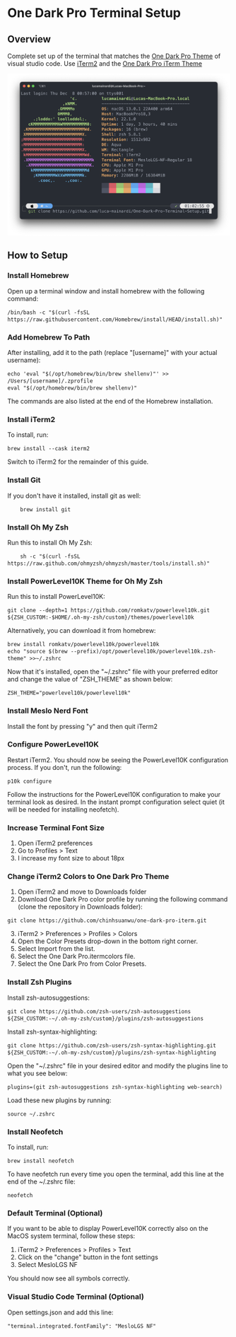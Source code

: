 # One Dark Pro Terminal Setup

## Overview
Complete set up of the terminal that matches the [One Dark Pro Theme](https://github.com/Binaryify/OneDark-Pro) of visual studio code. Use [iTerm2](https://iterm2.com) and the [One Dark Pro  iTerm Theme](https://github.com/chinhsuanwu/one-dark-pro-iterm)

![](main_image.png)

## How to Setup

### Install Homebrew
Open up a terminal window and install homebrew with the following command:

```console
/bin/bash -c "$(curl -fsSL https://raw.githubusercontent.com/Homebrew/install/HEAD/install.sh)"
```

### Add Homebrew To Path
After installing, add it to the path (replace "[username]" with your actual username):


```console
echo 'eval "$(/opt/homebrew/bin/brew shellenv)"' >> /Users/[username]/.zprofile
eval "$(/opt/homebrew/bin/brew shellenv)"
```

The commands are also listed at the end of the Homebrew installation.

### Install iTerm2
To install, run:
``` console
brew install --cask iterm2
```
Switch to iTerm2 for the remainder of this guide.

### Install Git
If you don't have it installed, install git as well:
```console
    brew install git
```

### Install Oh My Zsh
Run this to install Oh My Zsh:
```console
    sh -c "$(curl -fsSL https://raw.github.com/ohmyzsh/ohmyzsh/master/tools/install.sh)"
```

### Install PowerLevel10K Theme for Oh My Zsh
Run this to install PowerLevel10K:
```console
git clone --depth=1 https://github.com/romkatv/powerlevel10k.git ${ZSH_CUSTOM:-$HOME/.oh-my-zsh/custom}/themes/powerlevel10k
```
Alternatively, you can download it from homebrew:

```console
brew install romkatv/powerlevel10k/powerlevel10k
echo "source $(brew --prefix)/opt/powerlevel10k/powerlevel10k.zsh-theme" >>~/.zshrc
```

Now that it's installed, open the "~/.zshrc" file with your preferred editor and change the value of "ZSH_THEME" as shown below:
```console
ZSH_THEME="powerlevel10k/powerlevel10k"
```

### Install Meslo Nerd Font
Install the font by pressing "y" and then quit iTerm2

### Configure PowerLevel10K
Restart iTerm2. You should now be seeing the PowerLevel10K configuration process. If you don't, run the following:
```
p10k configure
```

Follow the instructions for the PowerLevel10K configuration to make your terminal look as desired.
In the instant prompt configuration select quiet (it will be needed for installing neofetch).

### Increase Terminal Font Size
1. Open iTerm2 preferences
2. Go to Profiles > Text
3. I increase my font size to about 18px

### Change iTerm2 Colors to One Dark Pro Theme
1. Open iTerm2 and move to Downloads folder
2. Download One Dark Pro color profile by running the following command (clone the repository in Downloads folder):

```console
git clone https://github.com/chinhsuanwu/one-dark-pro-iterm.git
```

3. iTerm2 > Preferences > Profiles > Colors
4. Open the Color Presets drop-down in the bottom right corner.
5. Select Import from the list.
6. Select the One Dark Pro.itermcolors file.
7. Select the One Dark Pro from Color Presets.

### Install Zsh Plugins
Install zsh-autosuggestions:
```console
git clone https://github.com/zsh-users/zsh-autosuggestions ${ZSH_CUSTOM:-~/.oh-my-zsh/custom}/plugins/zsh-autosuggestions
```
Install zsh-syntax-highlighting:
```console
git clone https://github.com/zsh-users/zsh-syntax-highlighting.git ${ZSH_CUSTOM:-~/.oh-my-zsh/custom}/plugins/zsh-syntax-highlighting
```
Open the "~/.zshrc" file in your desired editor and modify the plugins line to what you see below:
```console
plugins=(git zsh-autosuggestions zsh-syntax-highlighting web-search)
```

Load these new plugins by running:
```console
source ~/.zshrc
```

### Install Neofetch
To install, run:
``` console
brew install neofetch
```

To have neofetch run every time you open the terminal, add this line at the end of the ~/.zshrc file:
``` console
neofetch
```

### Default Terminal (Optional)
If you want to be able to display PowerLevel10K correctly also on the MacOS system terminal, follow these steps:

1. iTerm2 > Preferences > Profiles > Text
2. Click on the "change" button in the font settings
3. Select MesloLGS NF

You should now see all symbols correctly.

### Visual Studio Code Terminal (Optional)
Open settings.json and add this line:
``` console
"terminal.integrated.fontFamily": "MesloLGS NF"
```